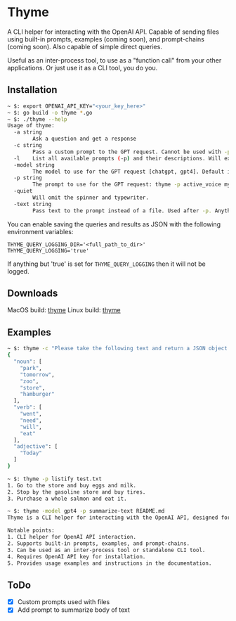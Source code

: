 # Thyme

A CLI helper for interacting with the OpenAI API. Capable of sending files using built-in prompts, examples (coming soon), and prompt-chains (coming soon). Also capable of simple direct queries.

Useful as an inter-process tool, to use as a "function call" from your other applications. Or just use it as a CLI tool, you do you.


## Installation

```bash
~ $: export OPENAI_API_KEY="<your_key_here>"
~ $: go build -o thyme *.go
~ $: ./thyme --help                                                                                                                                        
Usage of thyme:
  -a string
        Ask a question and get a response
  -c string
        Pass a custom prompt to the GPT request. Cannot be used with -p.
  -l    List all available prompts (-p) and their descriptions. Will exit.
  -model string
        The model to use for the GPT request [chatgpt, gpt4]. Default is chatgpt (default "chatgpt")
  -p string
        The prompt to use for the GPT request: thyme -p active_voice my_blog_post.txt
  -quiet
        Will omit the spinner and typewriter.
  -text string
        Pass text to the prompt instead of a file. Used after -p. Anything after is passed. Example: thyme -p active_voice --text "blah"

```

You can enable saving the queries and results as JSON with the following environment variables:

`THYME_QUERY_LOGGING_DIR='<full_path_to_dir>'`
`THYME_QUERY_LOGGING='true'`

If anything but 'true' is set for `THYME_QUERY_LOGGING` then it will not be logged.



## Downloads
MacOS build: [thyme](https://static.letseatlabs.com/bin/thyme/macos/thyme)
Linux build: [thyme](https://static.letseatlabs.com/bin/thyme/linux/thyme)


## Examples

```bash
~ $: thyme -c "Please take the following text and return a JSON object of the different word types such as verb, nouns, etc. Please do not explain anything." -text "Today I went to the park and tomorrow I need to go to the zoo. After the store today I will eat a hamburger" 
{                   
  "noun": [
    "park",
    "tomorrow",
    "zoo",
    "store",
    "hamburger"
  ],
  "verb": [
    "went",
    "need",
    "will",
    "eat"
  ],
  "adjective": [
    "Today"
  ]
}
```

```bash
~ $: thyme -p listify test.txt
1. Go to the store and buy eggs and milk.
2. Stop by the gasoline store and buy tires.
3. Purchase a whole salmon and eat it.
```

```bash
~ $: thyme -model gpt4 -p summarize-text README.md
Thyme is a CLI helper for interacting with the OpenAI API, designed for sending files and simple direct queries. It can be used as an inter-process tool or a standalone CLI tool. The installation process requires the users to export their OpenAI API key and build the application. Examples provided demonstrate how to use Thyme for various purposes, such as asking a question and processing a text file to list the content.

Notable points:
1. CLI helper for OpenAI API interaction.
2. Supports built-in prompts, examples, and prompt-chains.
3. Can be used as an inter-process tool or standalone CLI tool.
4. Requires OpenAI API key for installation.
5. Provides usage examples and instructions in the documentation.
```

## ToDo
- [x] Custom prompts used with files
- [x] Add prompt to summarize body of text

